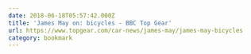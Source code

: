 ```yaml
---
date: 2018-06-18T05:57:42.000Z
title: 'James May on: bicycles - BBC Top Gear'
url: https://www.topgear.com/car-news/james-may/james-may-bicycles
category: bookmark
---
```

